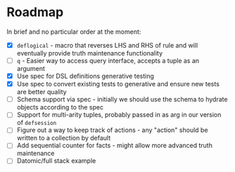 # Roadmap

In brief and no particular order at the moment:
- [x] `deflogical` - macro that reverses LHS and RHS of rule and
will eventually provide truth maintenance functionality
- [ ] `q` - Easier way to access query interface, accepts a tuple as an argument
- [x] Use spec for DSL definitions generative testing 
- [x] Use spec to convert existing tests to generative and ensure new tests are better quality
- [ ] Schema support via spec - initially we should use the schema to hydrate objects according to the spec
- [ ] Support for multi-arity tuples, probably passed in as arg in our version of `defsession`
- [ ] Figure out a way to keep track of actions - any "action" should be written to a collection by default
- [ ] Add sequential counter for facts - might allow more advanced truth maintenance
- [ ] Datomic/full stack example
